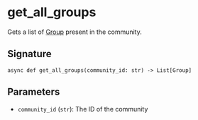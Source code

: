 # get_all_groups

Gets a list of [Group](../types/group) present in the community.

## Signature

`async def get_all_groups(community_id: str) -> List[Group]`

## Parameters

- `community_id` (`str`): The ID of the community

